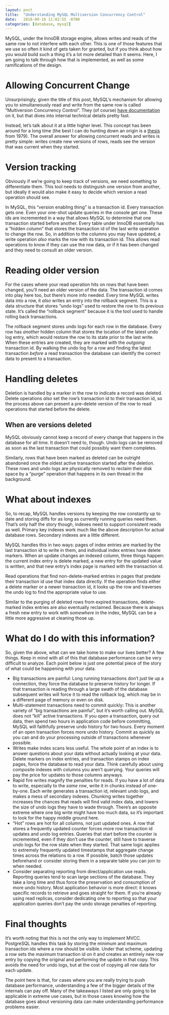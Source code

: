 ```yaml
---
layout: post
title:  "Understanding MySQL Multiversion Concurrency Control"
date:   2018-09-16 11:02:55 -0700
categories: [database, mysql]
---
```


MySQL, under the InnoDB storage engine, allows writes and reads of the same row to not interfere with each other. This is one of those features that we use so often it kind of gets taken for granted, but if you think about how you would build such a thing it’s a lot more detailed than it seems. Here, I am going to talk through how that is implemented, as well as some ramifications of the design.

# Allowing Concurrent Change
Unsurprisingly, given the title of this post, MySQL’s mechanism for allowing you to simultaneously read and write from the same row is called “Multiversion Concurrency Control”. They (of course) [have documentation](https://dev.mysql.com/doc/refman/8.0/en/innodb-multi-versioning.html) on it, but that dives into internal technical details pretty fast.

Instead, let’s talk about it at a little higher level. This concept has been around for a long time (the best I can do hunting down an origin is a [thesis](https://dspace.mit.edu/handle/1721.1/16279) from 1979). The overall answer for allowing concurrent reads and writes is pretty simple: writes create new versions of rows, reads see the version that was current when they started.

# Version tracking
Obviously if we’re going to keep track of versions, we need something to differentiate them. This tool needs to distinguish one version from another, but ideally it would also make it easy to decide which version a read operation should see.

In MySQL, this “version enabling thing” is a transaction id. Every transaction gets one. Even your one-shot update queries in the console get one. These ids are incremented in a way that allows MySQL to determine that one transaction started before another. Every table under InnoDB essentially has a “hidden column” that stores the transaction id of the last write operation to change the row. So, in addition to the columns you may have updated, a write operation *also* marks the row with its transaction id. This allows read operations to know if they can use the row data, or if it has been changed and they need to consult an older version.

# Reading older version
For the cases where your read operation hits on rows that have been changed, you’ll need an older version of the data. The transaction id comes into play here too, but there’s more info needed. Every time MySQL writes data into a row, it *also* writes an entry into the rollback segment. This is a data structure that stores “undo logs” used to restore the row to its previous state. It’s called the “rollback segment” because it is the tool used to handle rolling back transactions.

The rollback segment stores undo logs for each row in the database. Every row has *another* hidden column that stores the location of the latest undo log entry, which would restore the row to its state prior to the last write. When these entries are created, they are marked with the *outgoing* transaction id. By walking the undo log for a row and finding the latest transaction *before* a read transaction the database can identify the correct data to present to a transaction.

# Handling deletes
Deletion is handled by a marker in the row to indicate a record was deleted. Delete operations *also* set the row’s transaction id to their transaction id, so the process above can present a pre-delete version of the row to read operations that started before the delete.

## When are versions deleted
MySQL obviously cannot keep a record of every change that happens in the database for all time. It doesn’t need to, though. Undo logs can be removed as soon as the last transaction that could possibly want them completes.

Similarly, rows that have been marked as deleted can be outright abandoned once the oldest active transaction started after the deletion. These rows and undo logs are physically removed to reclaim their disk space by a “purge” operation that happens in its own thread in the background.

# What about indexes
So, to recap, MySQL handles versions by keeping the row constantly up to date and storing diffs for as long as currently running queries need them. That’s only half the story though, indexes need to support consistent reads as well. Primary key indexes work much like the above description for actual database rows. Secondary indexes are a little different.

MySQL handles this in two ways: pages of index entries are marked by the last transaction id to write in them, and individual index entries have delete markers. When an update changes an indexed column, three things happen: the current index entry is delete marked, a new entry for the updated value is written, and that new entry’s index page is marked with the transaction id.

Read operations that find non-delete-marked entries in pages that predate their transaction id use that index data directly. If the operation finds either a delete marker or a newer transaction id, it looks up the row and traverses the undo log to find the appropriate value to use.

Similar to the purging of deleted rows from expired transactions, delete-marked index entries are also eventually reclaimed. Because there is always a fresh new entry to work with *somewhere* in the index, MySQL can be a little more aggressive at cleaning those up.

# What do I do with this information?
So, given the above, what can we take home to make our lives better? A few things. Keep in mind with all of this that database performance can be very difficult to analyze. Each point below is just one potential piece of the story of what could be happening with your data.

* Big transactions are painful: Long running transactions don’t just tie up a connection, they force the database to preserve history for longer. If that transaction is reading through a large swath of the database subsequent writes will force it to read the rollback log, which may be in a different page of memory or even on disk.
* Multi-statement transactions need to commit quickly: This is another variety of “big transactions are painful”, but it’s worth calling out. MySQL does not “kill” active transactions. If you open a transaction, query out data, then spend two hours in application code before committing, MySQL will faithfully preserve undo history for two hours. Every moment of an open transaction forces more undo history. Commit as quickly as you can and do your processing outside of transactions whenever possible.
* Writes make index scans less useful. The whole point of an index is to answer questions about your data without actually looking at your data. Delete markers on index entries, and transaction stamps on index pages, force the database to read your data. Think carefully about using composite indexes with columns you aren’t querying. Your queries will pay the price for updates to those columns anyways.
* Rapid fire writes magnify the penalties for reads. If you have a lot of data to write, especially to the *same row*, write it in chunks instead of one-by-one. Each write generates a transaction id, relevant undo logs, and makes a mess of secondary indexes. Chunking writes together increases the chances that reads will find valid index data, and lowers the size of undo logs they have to wade through. There’s an opposite extreme where one big write might have too much data, so it’s important to look for the happy middle ground here.
* “Hot” rows are hot for all columns, not just updated ones. A row that stores a frequently updated counter forces more row transaction id updates and undo log entries. Queries that start before the counter is incremented, even if they don’t use the counter, still have to traverse undo logs for the row state when they started. That same logic applies to extremely frequently updated timestamps that aggregate change times across the relations to a row. If possible, batch those updates beforehand or consider storing them in a separate table you can join to when needed.
* Consider separating reporting from direct/application use reads. Reporting queries tend to scan large sections of the database. They take a long time and thus force the preservation and consumption of more undo history. Most application behavior is more direct: it knows specific records to retrieve and goes straight for them. If you’re already using read replicas, consider dedicating one to reporting so that your application queries don’t pay the undo storage penalties of reporting.

# Final thoughts
It’s worth noting that this is not the only way to implement MVCC. PostgreSQL handles this task by storing the minimum and maximum transaction ids where a row should be visible. Under that scheme, updating a row sets the maximum transaction id on it and creates an entirely new row entry by copying the original and performing the update in that copy. This avoids the need for undo logs, but at the cost of copying all row data for each update.

The point here is that, for cases where you are really trying to push database performance, understanding a few of the bigger details of the internals can pay off. Many of the takeaways I listed are only going to be applicable in extreme use cases, but in those cases knowing how the database goes about versioning data can make understanding performance problems easier.
